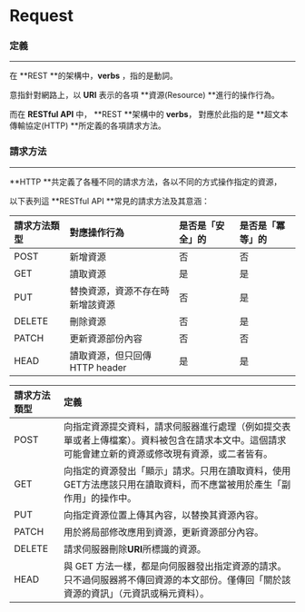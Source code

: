 # Request

### 定義

---

在 **REST **的架構中，**verbs** ，指的是動詞。

意指針對網路上，以 **URI** 表示的各項 **資源\(Resource\) **進行的操作行為。

而在 **RESTful API** 中， **REST **架構中的 **verbs**， 對應於此指的是 **超文本傳輸協定\(HTTP\) **所定義的各項請求方法。

### 請求方法

---

**HTTP **共定義了各種不同的請求方法，各以不同的方式操作指定的資源，

以下表列這 **RESTful API **常見的請求方法及其意涵：

| 請求方法類型 | 對應操作行為 | 是否是「安全」的 | 是否是「冪等」的 |
| :--- | :--- | :--- | :--- |
| POST | 新增資源 | 否 | 否 |
| GET | 讀取資源 | 是 | 是 |
| PUT | 替換資源，資源不存在時新增該資源 | 否 | 是 |
| DELETE | 刪除資源 | 否 | 是 |
| PATCH | 更新資源部份內容 | 否 | 否 |
| HEAD | 讀取資源，但只回傳 HTTP header | 是 | 是 |



| 請求方法類型 | 定義 |
| :--- | :--- |
| POST | 向指定資源提交資料，請求伺服器進行處理（例如提交表單或者上傳檔案）。資料被包含在請求本文中。這個請求可能會建立新的資源或修改現有資源，或二者皆有。 |
| GET | 向指定的資源發出「顯示」請求。只用在讀取資料，使用GET方法應該只用在讀取資料，而不應當被用於產生「副作用」的操作中。 |
| PUT | 向指定資源位置上傳其內容，以替換其資源內容。 |
| PATCH | 用於將局部修改應用到資源，更新資源部分內容。 |
| DELETE | 請求伺服器刪除**URI**所標識的資源。 |
| HEAD | 與 GET 方法一樣，都是向伺服器發出指定資源的請求。只不過伺服器將不傳回資源的本文部份。僅傳回「關於該資源的資訊」（元資訊或稱元資料）。 |

